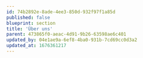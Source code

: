 ```yaml
---
id: 74b2892e-8ade-4ee3-850d-932f97f1a85d
published: false
blueprint: section
title: 'Über uns'
parent: 473865f0-aeac-4d91-9b26-63598ae6c401
updated_by: 04e1ae9a-6ef8-4ba0-931b-7cd69cc0d3a2
updated_at: 1676361217
---
```

